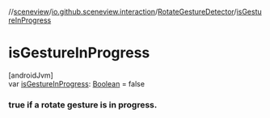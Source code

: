 //[sceneview](../../../index.md)/[io.github.sceneview.interaction](../index.md)/[RotateGestureDetector](index.md)/[isGestureInProgress](is-gesture-in-progress.md)

# isGestureInProgress

[androidJvm]\
var [isGestureInProgress](is-gesture-in-progress.md): [Boolean](https://kotlinlang.org/api/latest/jvm/stdlib/kotlin/-boolean/index.html) = false

### true if a rotate gesture is in progress.
